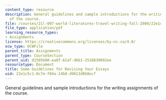 ```yaml
---
content_type: resource
description: General guidelines and sample introductions for the writing assignments
  of the course.
file: /courses/21l-007-world-literatures-travel-writing-fall-2008/22e1c5c10c7ef04a14b8d9613d0b8ecf_revision_hand1.pdf
file_type: application/pdf
learning_resource_types:
- Assignments
license: https://creativecommons.org/licenses/by-nc-sa/4.0/
ocw_type: OCWFile
parent_title: Assignments
parent_type: CourseSection
parent_uid: d1505680-ea8f-62af-d6b1-2518830092ee
resourcetype: Document
title: Some Guidelines for Revising Your Essays
uid: 22e1c5c1-0c7e-f04a-14b8-d9613d0b8ecf
---
```

General guidelines and sample introductions for the writing assignments of the course.